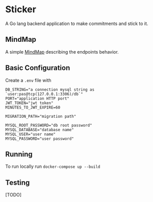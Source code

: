 # Sticker

A Go lang backend application to make commitments and stick to it.

## MindMap

A simple [MindMap](./endpoints.md) describing the endpoints behavior.

## Basic Configuration

Create a `.env` file with

```
DB_STRING="a connection mysql string as `user:pas@tcp(127.0.0.1:3306)/db`"
PORT="application HTTP port"
JWT_TOKEN="jwt token"
MINUTES_TO_JWT_EXPIRE=60

MIGRATION_PATH="migration path"

MYSQL_ROOT_PASSWORD="db root password"
MYSQL_DATABASE="database name"
MYSQL_USER="user name"
MYSQL_PASSWORD="user password"
```

## Running

To run locally run `docker-compose up --build`

## Testing

[TODO]